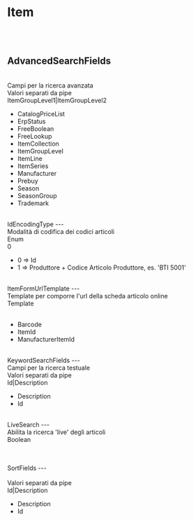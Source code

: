 # Item

<br><br> 

AdvancedSearchFields 
---
<br> Campi per la ricerca avanzata <br> 
Valori separati da pipe <br> 
ItemGroupLevel1&#124;ItemGroupLevel2 <br>
<ul> 
<li>CatalogPriceList</li>
<li>ErpStatus</li>
<li>FreeBoolean</li>
<li>FreeLookup</li>
<li>ItemCollection</li>
<li>ItemGroupLevel</li>
<li>ItemLine</li>
<li>ItemSeries</li>
<li>Manufacturer</li>
<li>Prebuy</li>
<li>Season</li>
<li>SeasonGroup</li>
<li>Trademark</li>
</ul><br>
IdEncodingType 
---
<br> Modalità di codifica dei codici articoli <br> 
Enum <br> 
0 <br>
<ul> 
<li>0 => Id</li>
<li>1 => Produttore + Codice Articolo Produttore, es. 'BTI 5001'</li>
</ul><br>
ItemFormUrlTemplate 
---
<br> Template per comporre l'url della scheda articolo online <br> 
Template <br> 
 <br>
<ul> 
<li>Barcode</li>
<li>ItemId</li>
<li>ManufacturerItemId</li>
</ul><br>
KeywordSearchFields 
---
<br> Campi per la ricerca testuale <br> 
Valori separati da pipe <br> 
Id&#124;Description <br>
<ul> 
<li>Description</li>
<li>Id</li>
</ul><br>
LiveSearch 
---
<br> Abilita la ricerca 'live' degli articoli <br> 
Boolean <br> 
 <br>
<ul> 
</ul><br>
SortFields 
---
<br>  <br> 
Valori separati da pipe <br> 
Id&#124;Description <br>
<ul> 
<li>Description</li>
<li>Id</li>
</ul><br>

